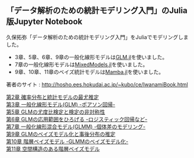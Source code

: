## 「データ解析のための統計モデリング入門」のJulia版Jupyter Notebook


久保拓弥「データ解析のための統計モデリング入門」をJuliaでモデリングしました。

- 3章、5章、6章、9章の一般化線形モデルは[GLM.jl](https://github.com/JuliaStats/GLM.jl)を使いました。
- 7章の一般化線形モデルは[MixedModels.jl](https://github.com/dmbates/MixedModels.jl)を使いました。
- 9章、10章、11章のベイズ統計モデルは[Mamba.jl](https://github.com/brian-j-smith/Mamba.jl)を使いました。

著者のサイト : http://hosho.ees.hokudai.ac.jp/~kubo/ce/IwanamiBook.html

[第2章 確率分布と統計モデルの最尤推定](https://nbviewer.jupyter.org/github/matsueushi/kubo_analysis_julia/blob/master/section2.ipynb)  
[第3章 一般化線形モデル(GLM) -ポアソン回帰-](https://nbviewer.jupyter.org/github/matsueushi/kubo_analysis_julia/blob/master/section3.ipynb)  
[第5章 GLMの尤度比検定と検定の非対称性](https://nbviewer.jupyter.org/github/matsueushi/kubo_analysis_julia/blob/master/section5.ipynb)  
[第6章 GLMの応用範囲をひろげる -ロジスティック回帰など-](https://nbviewer.jupyter.org/github/matsueushi/kubo_analysis_julia/blob/master/section6.ipynb)  
[第7章 一般化線形混合モデル(GLMM) -個体差のモデリング-](https://nbviewer.jupyter.org/github/matsueushi/kubo_analysis_julia/blob/master/section7.ipynb)  
[第9章 GLMのベイズモデル化と事後分布の推定](https://nbviewer.jupyter.org/github/matsueushi/kubo_analysis_julia/blob/master/section9.ipynb)  
[第10章 階層ベイズモデル -GLMMのベイズモデル化-](https://nbviewer.jupyter.org/github/matsueushi/kubo_analysis_julia/blob/master/section10.ipynb)  
[第11章 空間構造のある階層ベイズモデル](https://nbviewer.jupyter.org/github/matsueushi/kubo_analysis_julia/blob/master/section11.ipynb)
